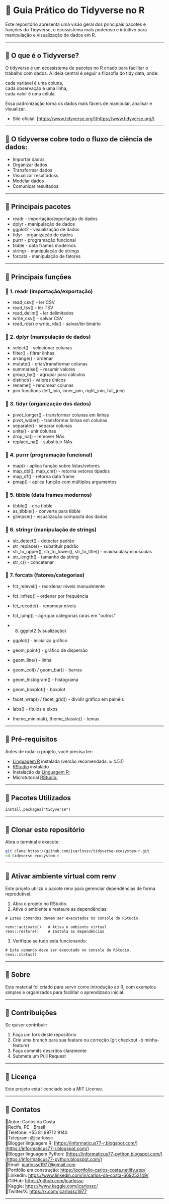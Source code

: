 # 📌 Guia Prático do Tidyverse no R

Este repositório apresenta uma visão geral dos principais pacotes e funções do Tidyverse, o ecossistema mais poderoso e intuitivo para 
manipulação e visualização de dados em R.

---

## 📌 O que é o Tidyverse?

O tidyverse é um ecossistema de pacotes no R criado para facilitar o trabalho com dados. A ideia central é seguir a filosofia do tidy data, onde:

cada variável é uma coluna,<br>
cada observação é uma linha,<br>
cada valor é uma célula.<br>

Essa padronização torna os dados mais fáceis de manipular, analisar e visualizar.

- Site oficial: [https://www.tidyverse.org/](https://www.tidyverse.org/)

---

## 📌 O tidyverse cobre todo o fluxo de ciência de dados:

- Importar dados
- Organizar dados
- Transformar dados
- Visualizar resultadoss
- Modelar dados
- Comunicar resultados

---

## 📌 Principais pacotes

- readr - importação/exportação de dados
- dplyr - manipulação de dados
- ggplot2 - visualização de dados
- tidyr - organização de dados
- purrr - programação funcional
- tibble - data frames modernos
- stringr - manipulação de strings
- forcats - manipulação de fatores

---

## 📌 Principais funções

### 📌 1. readr (importação/exportação)

- read_csv() - ler CSV
- read_tsv() - ler TSV
- read_delim() - ler delimitados
- write_csv() - salvar CSV
- read_rds() e write_rds() - salvar/ler binário

### 📌 2. dplyr (manipulação de dados)

- select() - selecionar colunas
- filter() - filtrar linhas
- arrange() - ordenar
- mutate() - criar/transformar colunas
- summarise() - resumir valores
- group_by() - agrupar para cálculos
- distinct() - valores únicos
- rename() - renomear colunas
- join functions (left_join, inner_join, right_join, full_join)

### 📌 3. tidyr (organização dos dados)

- pivot_longer() - transformar colunas em linhas
- pivot_wider() - transformar linhas em colunas
- separate() - separar colunas
- unite() - unir colunas
- drop_na() - remover NAs
- replace_na() - substituir NAs

### 📌 4. purrr (programação funcional)

- map() - aplica função sobre listas/vetores
- map_dbl(), map_chr() - retorna vetores tipados
- map_df() - retorna data frame
- pmap() - aplica função com múltiplos argumentos

### 📌 5. tibble (data frames modernos)

- tibble() - cria tibble
- as_tibble() - converte para tibble
- glimpse() - visualização compacta dos dados

### 📌 6. stringr (manipulação de strings)

- str_detect() - detectar padrão
- str_replace() - substituir padrão
- str_to_upper(), str_to_lower(), str_to_title() - maiúsculas/minúsculas
- str_length() - tamanho da string
- str_c() - concatenar

### 📌 7. forcats (fatores/categorias)

- fct_relevel() - reordenar níveis manualmente
- fct_infreq() - ordenar por frequência
- fct_recode() - renomear níveis
- fct_lump() - agrupar categorias raras em "outros"

- 8. ggplot2 (visualização)

- ggplot() - inicializa gráfico
- geom_point() - gráfico de dispersão
- geom_line() - linha
- geom_col() / geom_bar() - barras
- geom_histogram() - histograma
- geom_boxplot() - boxplot
- facet_wrap() / facet_grid() - dividir gráfico em painéis
- labs() - títulos e eixos
- theme_minimal(), theme_classic() - temas

---

## 📌 Pré-requisitos
Antes de rodar o projeto, você precisa ter:

* [Linguagem R](https://cran.r-project.org/) instalada (versão recomendada: ≥ 4.5.1)
* [RStudio](https://posit.co/download/rstudio-desktop/) instalado
* Instalação da [Linguagem R:](https://informaticus77-r.blogspot.com/2025/09/blog-post.html)
* Microtutorial [RStudio:](https://informaticus77-r.blogspot.com/2025/09/blog-post_8.html)

---

## 📌 Pacotes Utilizados

```
install.packages("tidyverse")
```

---

## 📌 Clonar este repositório
Abra o terminal e execute:
```bash
git clone https://github.com/jcarlossc/tidyverse-ecosystem-r.git
cd tidyverse-ecosystem-r
```

---

## 📌 Ativar ambiente virtual com renv
Este projeto utiliza o pacote renv para gerenciar dependências de forma reprodutível.
1. Abra o projeto no RStudio.
2. Ative o ambiente e restaure as dependências:
```
# Estes comandos devem ser executados no console do RStudio.

renv::activate()   # Ativa o ambiente virtual
renv::restore()    # Instala as dependências
```
3. Verifique se tudo está funcionando:
```
# Este comando deve ser executado no console do RStudio.
renv::status()
```

---

## 📌 Sobre
Este material foi criado para servir como introdução ao R, com exemplos simples e organizados para facilitar o aprendizado inicial.

---

## 📌 Contribuições
Se quiser contribuir:
1. Faça um fork deste repositório
2. Crie uma branch para sua feature ou correção (git checkout -b minha-feature)
3. Faça commits descritos claramente
4. Submeta um Pull Request

---

## 📌 Licença
Este projeto está licenciado sob a MIT License.

---

## 📌 Contatos
📌Autor: Carlos da Costa<br>
📌Recife, PE - Brasil<br>
📌Telefone: +55 81 99712 9140<br>
📌Telegram: @jcarlossc<br>
📌Blogger linguagem R: [https://informaticus77-r.blogspot.com/](https://informaticus77-r.blogspot.com/)<br>
📌Blogger linguagem Python: [https://informaticus77-python.blogspot.com/](https://informaticus77-python.blogspot.com/)<br>
📌Email: jcarlossc1977@gmail.com<br>
📌Portfólio em construção: https://portfolio-carlos-costa.netlify.app/<br>
📌LinkedIn: https://www.linkedin.com/in/carlos-da-costa-669252149/<br>
📌GitHub: https://github.com/jcarlossc<br>
📌Kaggle: https://www.kaggle.com/jcarlossc/  
📌Twitter/X: https://x.com/jcarlossc1977

---
